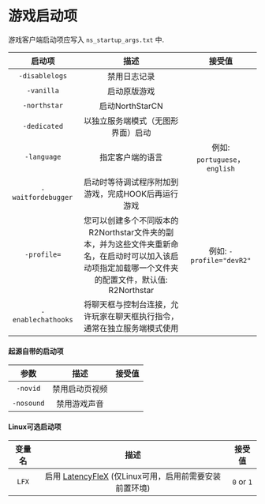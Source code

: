 # 游戏启动项

游戏客户端启动项应写入 `ns_startup_args.txt` 中.

|         启动项         |               描述              |            接受值            |
| :----------------: | :---------------------------: | :-----------------------: |
|   `-disablelogs`   |          禁用日志记录         |                           |
|     `-vanilla`     |            启动原版游戏           |                           |
|    `-northstar`    |            启动NorthStarCN            |                           |
|    `-dedicated`    |       以独立服务端模式（无图形界面）启动       |                           |
|     `-language`    |           指定客户端的语言          | 例如: `portuguese`，`english`  |
| `-waitfordebugger ` |        启动时等待调试程序附加到游戏，完成HOOK后再运行游戏      |                           |
|     `-profile=`    | 您可以创建多个不同版本的R2Northstar文件夹的副本，并为这些文件夹重新命名，在启动时可以加入该启动项指定加载哪一个文件夹的配置文件，默认值: R2Northstar | 例如: `-profile="devR2"` |
| `-enablechathooks` |        将聊天框与控制台连接，允许玩家在聊天框执行指令，通常在独立服务端模式使用     |                           |

#### 起源自带的启动项

|     参数     |     描述    | 接受值 |
| :--------: | :-------: | :-: |
|  `-novid`  | 禁用启动页视频 |     |
| `-nosound` |  禁用游戏声音 |     |

#### Linux可选启动项

|  变量名  |                                 描述                                |     接受值    |
| :---: | :---------------------------------------------------------------: | :--------: |
| `LFX` | 启用 [LatencyFleX](../playing-on-linux.md#latencyflex) (仅Linux可用，启用前需要安装前置环境) | `0` or `1` |